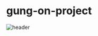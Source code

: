# gung-on-project
![header](https://capsule-render.vercel.app/api?type=transparent&color=auto&height=높이&section=header&text=텍스트&fontSize=폰트크기)
